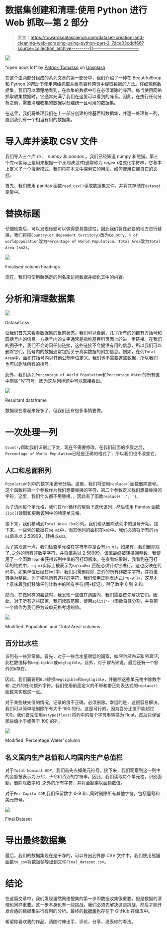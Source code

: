 # 数据集创建和清理:使用 Python 进行 Web 抓取—第 2 部分

> 原文：<https://towardsdatascience.com/dataset-creation-and-cleaning-web-scraping-using-python-part-2-7dce33cddf66?source=collection_archive---------11----------------------->

![](img/e9045a3279b038cff56ab7ae5245911b.png)

“open book lot” by [Patrick Tomasso](https://unsplash.com/@impatrickt?utm_source=medium&utm_medium=referral) on [Unsplash](https://unsplash.com?utm_source=medium&utm_medium=referral)

在这个由两部分组成的系列文章的第一部分中，我们介绍了一种在 BeautifulSoup 和 Python 的帮助下使用网络抓取从维基百科网页中提取数据的方法。仔细观察数据集，我们可以清楚地看到，在收集的数据中存在必须消除的噪声。每当使用网络抓取收集数据时，它通常充满了我们在这里可以看到的噪音。因此，在执行任何分析之前，需要清理收集的数据以创建统一且可用的数据集。

在这里，我们将处理我们在上一部分创建的维基百科数据集，并逐一处理每一列，直到我们有一个相当有用的数据集。

# 导入库并读取 CSV 文件

我们导入三个库 *re* 、 *numpy* 和 *pandas* 。我们已经知道 numpy 和熊猫。第三个库`re`实际上是用来根据一个*正则表达式*(通常称为 *regex* )格式化字符串，它基本上定义了一个搜索模式。我们将在本文中探索它的用法，如何使用它摘自它的[文档](https://docs.python.org/3/library/re.html)。

首先，我们使用 pandas 函数`read_csv()`读取数据集文件，并将其存储在`dataset`变量中。

# **替换标题**

仔细检查后，可以发现标题可以做得更具描述性，因此我们将在必要的地方进行替换。我们将把`Country(or dependent territory)`改为`Country`、`% of worldpopulation`改为`Percentage of World Population`、`Total Area`改为`Total Area (km2)`。

![](img/229d62d5fecc369bb83c1c6dd38169db.png)

Finalised column headings

现在，我们将使用新确定的列名来访问数据并细化其中的内容。

# 分析和清理数据集

![](img/ac35e5bd914909046b55727ea56b6311.png)

Dataset.csv

让我们首先来看看数据集的当前状态。我们可以看到，几乎所有的列都有方括号和圆括号内的信息。方括号内的文字通常是指维基百科页面上的进一步链接。在我们的例子中，我们不会访问任何链接，这些链接不会提供有用的信息，所以我们可以删除它们。括号内的数据通常包括关于真实数据的附加信息。例如，在列`Total Area`中，面积在括号内以其他公制单位定义。我们也不需要这些数据，所以我们也可以删除所有的括号。

此外，我们从列`Percentage of World Population`和`Percentage Water`的所有值中删除“%”符号，因为这从列标题中可以直接看出。

![](img/82d5ce829ae1323ef4f8b35b5470b20b.png)

Resultant dataframe

数据现在看起来好多了，但我们还有很多事情要做。

# 一次处理一列

`Country`帮助我们识别上下文，现在不需要修改。在我们前面的步骤之后，`Percentage of World Population`已经是正确的格式了，所以我们也不改变它。

## 人口和总面积列

`Population`列中的数字用逗号分隔。这里，我们将使用`replace()`函数删除逗号。这个函数将第一个参数作为我们想要替换的字符，第二个参数定义我们想要替换的字符。这里，我们什么都不用替换`,`，因此有了函数`replace(',','')`。

为了访问每个单元格，我们在`for`循环的帮助下迭代该列，然后使用 Pandas 函数`iloc[]`读取和更新该列中的特定单元格。

接下来，我们移动到`Total Area (km2)`列。我们也从删除该列中的逗号开始。接下来，一些列的数据在`sq mi`中，而其他列的面积在`km2`中。我们必须将所有的`sq mi`值乘以 2.58999，转换成`km2`。

为了实现这一点，我们检查单元格在字符串中是否有`sq mi`，如果有，我们删除除了`.`之外的所有非数字字符，并将值乘以 2.58999。该值最终被转换回整数。我使用了一个函数`repr`来获得该列中值的可打印版本。在查看结果时，我看到在可打印的格式中，`sq mi`实际上被表示为`sq\xa0mi`,匹配必须针对它进行。这也反映在代码中。如果单位已经在`km2`中，我们只需删除除`.`之外的所有非数字字符，并将值转换为整数。为了移除所有这样的字符，我们使用正则表达式`[^0-9.]+`，这基本上意味着我们移除任何计数中的所有字符(用`+`标记)，除了数字 0 到 9 和`.`

然而，在做同样的尝试时，我发现一些值在范围内，我们需要首先解决它们。因此，对于所有这些国家，我们读取范围，使用`split('-')`函数将其分割，并将第一个值作为我们将为该单元格考虑的值。

![](img/691e8b2f22fbc68be8638ae42d746ab4.png)

Modified ‘Population’ and ‘Total Area’ columns

## 百分比水柱

该列有一些异常值。首先，对于一些含水量很低的国家，如*阿尔及利亚*和*阿富汗*，此栏数值标有`Negligible`或`negligible`。此外，对于*智利*来说，最后还有一个额外的`b`存在。

因此，我们需要用`0.0`替换`Negligible`和`negligible`，并删除这些单元格中除数字和`.`之外的任何额外字符。我们使用前面定义的不带和带正则表达式的`replace()`函数来实现这一点。

对于某些缺失值的情况，记录的值不正确，必须删除。幸运的是，这很容易解决。我们可以简单地删除所有大于 100 的行。这是可行的，因为百分比值不能超过 100。我们首先使用`astype(float)`将列中的每个字符串转换为 float，然后只保留那些值小于或等于 100 的列。

![](img/68e8efe1b22fe6b84fc02697128f30f4.png)

Modified ‘Percentage Water’ column

## 名义国内生产总值和人均国内生产总值栏

对于`Total Nominal GDP`，我们首先去掉美元符号。接下来，我们观察到这一列中的金额被表示为*万亿*、*十亿*和*百万*的字符串。因此，我们读取每个单元格，识别面额，删除除数字和`.`之外的所有字符，并将金额乘以面额数值。

对于`Per Capita GDP`,我们保留数字 0-9 和`.`,同时删除所有其他字符，包括逗号和美元符号。

![](img/77285bd1d6162c6ae9ecf0d5ebf1300b.png)

Final Dataset

# 导出最终数据集

最后，我们的数据集现在是干净的，可以导出到外部 CSV 文件中。我们使用熊猫函数`to_csv`将数据帧导出到文件`Final_dataset.csv`。

# 结论

在这篇文章中，我们发现虽然网络搜集的第一步即数据收集很重要，但是数据的清理也同样重要。这一步本身也有一些挑战，我们必须先解决这些挑战，然后才能开发合适的数据集进行有用的分析。最终的[数据集](https://github.com/kb22/Web-Scraping-using-Python/blob/master/Final_dataset.csv)也存在于 GitHub 存储库中。

希望你喜欢我的作品。请随时伸出手，评论，分享，发表你的看法。